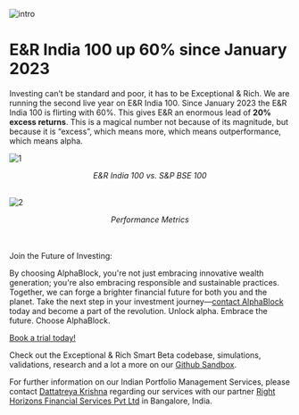 ![intro](/er_india_up/intro.jpeg)

# E&R India 100 up 60% since January 2023


Investing can’t be standard and poor, it has to be Exceptional & Rich. We are running the second live year on E&R India 100. Since January 2023 the E&R India 100 is flirting with 60%. This gives E&R an enormous lead of **20% excess returns**. This is a magical number not because of its magnitude, but because it is “excess”, which means more, which means outperformance, which means alpha.

![1](/er_india_up/1.png)

<div align="center"><em>E&R India 100 vs. S&P BSE 100</em><br><br></div>

![2](/er_india_up/2.png)
<div align="center"><em>Performance Metrics</em><br><br></div>

<br>

Join the Future of Investing:

By choosing AlphaBlock, you're not just embracing innovative wealth generation; you're also embracing responsible and sustainable practices. Together, we can forge a brighter financial future for both you and the planet. Take the next step in your investment journey—[contact AlphaBlock](https://calendly.com/mukulpal/alphablock?month=2024-04) today and become a part of the revolution. Unlock alpha. Embrace the future. Choose AlphaBlock.

[Book a trial today!](https://calendly.com/mukulpal/alphablock)

Check out the Exceptional & Rich Smart Beta codebase, simulations, validations, research and a lot a more on our [Github Sandbox](https://github.com/alphablockorg/SandBox---RankingAndPortfolioBuilding).

For further information on our Indian Portfolio Management Services, please contact [Dattatreya Krishna](https://www.linkedin.com/in/dattatreyabk/?lipi=urn%3Ali%3Apage%3Ad_flagship3_pulse_read%3B9j0F6inaQvqCdjpJY%2BlO5w%3D%3D) regarding our services with our partner [Right Horizons Financial Services Pvt Ltd](https://www.linkedin.com/company/right-horizons-investment-advisory-and-wealth-management-pvt--ltd-/?lipi=urn%3Ali%3Apage%3Ad_flagship3_pulse_read%3B9j0F6inaQvqCdjpJY%2BlO5w%3D%3D) in Bangalore, India.